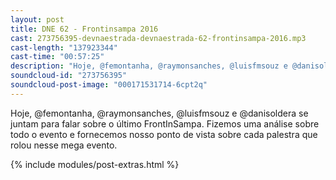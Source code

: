 ```yaml
---
layout: post
title: DNE 62 - Frontinsampa 2016
cast: 273756395-devnaestrada-devnaestrada-62-frontinsampa-2016.mp3
cast-length: "137923344"
cast-time: "00:57:25"
description: "Hoje, @femontanha, @raymonsanches, @luisfmsouz e @danisoldera se juntam para falar sobre o último FrontInSampa. Fizemos uma análise sobre todo o evento e fornecemos nosso ponto de vista sobre cada palestra que rolou nesse mega evento."
soundcloud-id: "273756395"
soundcloud-post-image: "000171531714-6cpt2q"
---
```


Hoje, @femontanha, @raymonsanches, @luisfmsouz e @danisoldera se juntam para falar sobre o último FrontInSampa.
Fizemos uma análise sobre todo o evento e fornecemos nosso ponto de vista sobre cada palestra que rolou nesse mega evento.

{% include modules/post-extras.html %}
